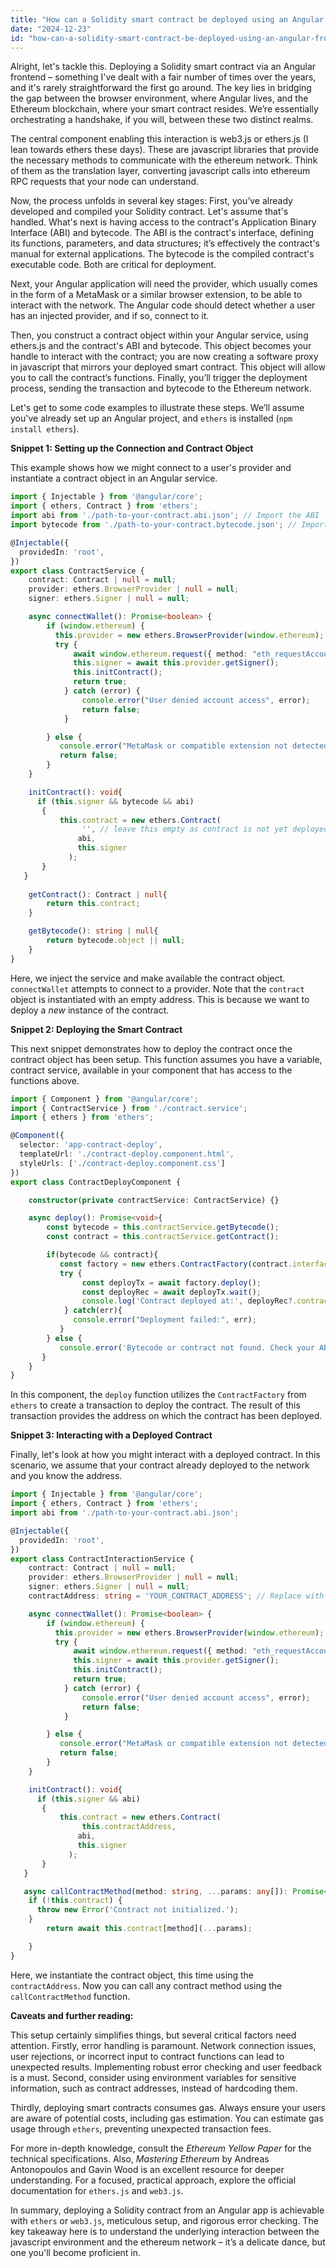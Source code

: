 ```yaml
---
title: "How can a Solidity smart contract be deployed using an Angular frontend?"
date: "2024-12-23"
id: "how-can-a-solidity-smart-contract-be-deployed-using-an-angular-frontend"
---
```


Alright, let's tackle this. Deploying a Solidity smart contract via an Angular frontend – something I've dealt with a fair number of times over the years, and it's rarely straightforward the first go around. The key lies in bridging the gap between the browser environment, where Angular lives, and the Ethereum blockchain, where your smart contract resides. We’re essentially orchestrating a handshake, if you will, between these two distinct realms.

The central component enabling this interaction is web3.js or ethers.js (I lean towards ethers these days). These are javascript libraries that provide the necessary methods to communicate with the ethereum network. Think of them as the translation layer, converting javascript calls into ethereum RPC requests that your node can understand.

Now, the process unfolds in several key stages: First, you’ve already developed and compiled your Solidity contract. Let's assume that's handled. What's next is having access to the contract's Application Binary Interface (ABI) and bytecode. The ABI is the contract's interface, defining its functions, parameters, and data structures; it’s effectively the contract's manual for external applications. The bytecode is the compiled contract's executable code. Both are critical for deployment.

Next, your Angular application will need the provider, which usually comes in the form of a MetaMask or a similar browser extension, to be able to interact with the network. The Angular code should detect whether a user has an injected provider, and if so, connect to it.

Then, you construct a contract object within your Angular service, using ethers.js and the contract's ABI and bytecode. This object becomes your handle to interact with the contract; you are now creating a software proxy in javascript that mirrors your deployed smart contract. This object will allow you to call the contract’s functions. Finally, you’ll trigger the deployment process, sending the transaction and bytecode to the Ethereum network.

Let's get to some code examples to illustrate these steps. We’ll assume you've already set up an Angular project, and `ethers` is installed (`npm install ethers`).

**Snippet 1: Setting up the Connection and Contract Object**

This example shows how we might connect to a user's provider and instantiate a contract object in an Angular service.

```typescript
import { Injectable } from '@angular/core';
import { ethers, Contract } from 'ethers';
import abi from './path-to-your-contract.abi.json'; // Import the ABI
import bytecode from './path-to-your-contract.bytecode.json'; // Import the bytecode

@Injectable({
  providedIn: 'root',
})
export class ContractService {
    contract: Contract | null = null;
    provider: ethers.BrowserProvider | null = null;
    signer: ethers.Signer | null = null;

    async connectWallet(): Promise<boolean> {
        if (window.ethereum) {
          this.provider = new ethers.BrowserProvider(window.ethereum);
          try {
              await window.ethereum.request({ method: "eth_requestAccounts" });
              this.signer = await this.provider.getSigner();
              this.initContract();
              return true;
            } catch (error) {
                console.error("User denied account access", error);
                return false;
            }

        } else {
           console.error("MetaMask or compatible extension not detected");
           return false;
        }
    }

    initContract(): void{
      if (this.signer && bytecode && abi)
       {
           this.contract = new ethers.Contract(
                '', // leave this empty as contract is not yet deployed
               abi,
               this.signer
             );
       }
   }
   
    getContract(): Contract | null{
        return this.contract;
    }

    getBytecode(): string | null{
        return bytecode.object || null;
    }
}

```

Here, we inject the service and make available the contract object. `connectWallet` attempts to connect to a provider.  Note that the `contract` object is instantiated with an empty address. This is because we want to deploy a *new* instance of the contract.

**Snippet 2: Deploying the Smart Contract**

This next snippet demonstrates how to deploy the contract once the contract object has been setup.  This function assumes you have a variable, contract service, available in your component that has access to the functions above.

```typescript
import { Component } from '@angular/core';
import { ContractService } from './contract.service';
import { ethers } from 'ethers';

@Component({
  selector: 'app-contract-deploy',
  templateUrl: './contract-deploy.component.html',
  styleUrls: ['./contract-deploy.component.css']
})
export class ContractDeployComponent {

    constructor(private contractService: ContractService) {}

    async deploy(): Promise<void>{
        const bytecode = this.contractService.getBytecode();
        const contract = this.contractService.getContract();

        if(bytecode && contract){
           const factory = new ethers.ContractFactory(contract.interface, bytecode, contract.runner);
           try {
                const deployTx = await factory.deploy();
                const deployRec = await deployTx.wait();
                console.log('Contract deployed at:', deployRec?.contractAddress);
            } catch(err){
              console.error("Deployment failed:", err);
           }
        } else {
           console.error('Bytecode or contract not found. Check your ABI and bytecode paths.');
       }
    }
}

```

In this component, the `deploy` function utilizes the `ContractFactory` from `ethers` to create a transaction to deploy the contract. The result of this transaction provides the address on which the contract has been deployed.

**Snippet 3: Interacting with a Deployed Contract**

Finally, let's look at how you might interact with a deployed contract. In this scenario, we assume that your contract already deployed to the network and you know the address.

```typescript
import { Injectable } from '@angular/core';
import { ethers, Contract } from 'ethers';
import abi from './path-to-your-contract.abi.json';

@Injectable({
  providedIn: 'root',
})
export class ContractInteractionService {
    contract: Contract | null = null;
    provider: ethers.BrowserProvider | null = null;
    signer: ethers.Signer | null = null;
    contractAddress: string = 'YOUR_CONTRACT_ADDRESS'; // Replace with your contract address

    async connectWallet(): Promise<boolean> {
        if (window.ethereum) {
          this.provider = new ethers.BrowserProvider(window.ethereum);
          try {
              await window.ethereum.request({ method: "eth_requestAccounts" });
              this.signer = await this.provider.getSigner();
              this.initContract();
              return true;
            } catch (error) {
                console.error("User denied account access", error);
                return false;
            }

        } else {
           console.error("MetaMask or compatible extension not detected");
           return false;
        }
    }

    initContract(): void{
      if (this.signer && abi)
       {
           this.contract = new ethers.Contract(
                this.contractAddress,
               abi,
               this.signer
             );
       }
   }

   async callContractMethod(method: string, ...params: any[]): Promise<any> {
    if (!this.contract) {
      throw new Error('Contract not initialized.');
    }
        return await this.contract[method](...params);

    }
}

```

Here, we instantiate the contract object, this time using the `contractAddress`. Now you can call any contract method using the `callContractMethod` function.

**Caveats and further reading:**

This setup certainly simplifies things, but several critical factors need attention. Firstly, error handling is paramount. Network connection issues, user rejections, or incorrect input to contract functions can lead to unexpected results. Implementing robust error checking and user feedback is a must. Second, consider using environment variables for sensitive information, such as contract addresses, instead of hardcoding them.

Thirdly, deploying smart contracts consumes gas. Always ensure your users are aware of potential costs, including gas estimation. You can estimate gas usage through `ethers`, preventing unexpected transaction fees.

For more in-depth knowledge, consult the *Ethereum Yellow Paper* for the technical specifications. Also, *Mastering Ethereum* by Andreas Antonopoulos and Gavin Wood is an excellent resource for deeper understanding. For a focused, practical approach, explore the official documentation for `ethers.js` and `web3.js`.

In summary, deploying a Solidity contract from an Angular app is achievable with `ethers` or `web3.js`, meticulous setup, and rigorous error checking. The key takeaway here is to understand the underlying interaction between the javascript environment and the ethereum network – it’s a delicate dance, but one you'll become proficient in.
